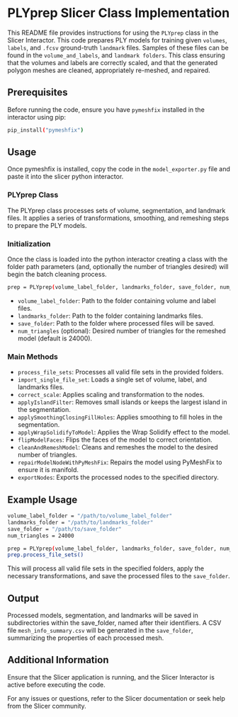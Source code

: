 # PLYprep Slicer Class Implementation

This README file provides instructions for using the `PLYprep` class in the Slicer Interactor.
This code prepares PLY models for training given `volumes`, `labels`, and `.fcsv` ground-truth `landmark` files.
Samples of these files can be found in the `volume_and_labels`, and `landmark folders`.
This class ensuring that the volumes and labels are correctly scaled, and that the generated polygon meshes are cleaned,
appropriately re-meshed, and repaired.

## Prerequisites

Before running the code, ensure you have `pymeshfix` installed in the interactor using pip:

```bash
pip_install("pymeshfix")
```

## Usage

Once pymeshfix is installed, copy the code in the `model_exporter.py` file and paste it into the slicer python interactor.

### PLYprep Class

The PLYprep class processes sets of volume, segmentation, and landmark files. It applies a series of transformations, 
smoothing, and remeshing steps to prepare the PLY models.

### Initialization

Once the class is loaded into the python interactor creating a class with the folder path parameters 
(and, optionally the number of triangles desired) will begin the batch cleaning process.

```bash
prep = PLYprep(volume_label_folder, landmarks_folder, save_folder, num_triangles=24000)
```

- `volume_label_folder`: Path to the folder containing volume and label files.
- `landmarks_folder`: Path to the folder containing landmarks files.
- `save_folder`: Path to the folder where processed files will be saved.
- `num_triangles` (optional): Desired number of triangles for the remeshed model (default is 24000).

### Main Methods

- `process_file_sets`: Processes all valid file sets in the provided folders.
- `import_single_file_set`: Loads a single set of volume, label, and landmarks files.
- `correct_scale`: Applies scaling and transformation to the nodes.
- `applyIslandFilter`: Removes small islands or keeps the largest island in the segmentation.
- `applySmoothingClosingFillHoles`: Applies smoothing to fill holes in the segmentation.
- `applyWrapSolidifyToModel`: Applies the Wrap Solidify effect to the model.
- `flipModelFaces`: Flips the faces of the model to correct orientation.
- `cleanAndRemeshModel`: Cleans and remeshes the model to the desired number of triangles.
- `repairModelNodeWithPyMeshFix`: Repairs the model using PyMeshFix to ensure it is manifold.
- `exportNodes`: Exports the processed nodes to the specified directory.

## Example Usage
```bash
volume_label_folder = "/path/to/volume_label_folder"
landmarks_folder = "/path/to/landmarks_folder"
save_folder = "/path/to/save_folder"
num_triangles = 24000

prep = PLYprep(volume_label_folder, landmarks_folder, save_folder, num_triangles)
prep.process_file_sets()
```

This will process all valid file sets in the specified folders, apply the necessary transformations, 
and save the processed files to the `save_folder`.

## Output
Processed models, segmentation, and landmarks will be saved in subdirectories within the save_folder, named after their identifiers.
A CSV file `mesh_info_summary.csv` will be generated in the `save_folder`, summarizing the properties of each processed mesh.


## Additional Information
Ensure that the Slicer application is running, and the Slicer Interactor is active before executing the code.

For any issues or questions, refer to the Slicer documentation or seek help from the Slicer community.
